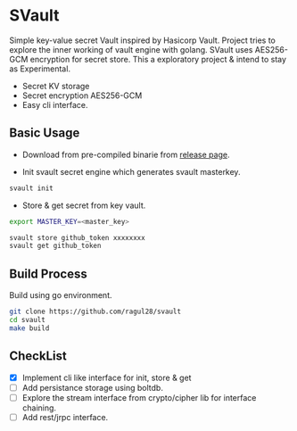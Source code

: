 # SVault

Simple key-value secret Vault inspired by Hasicorp Vault. Project tries to explore the inner working of vault engine with golang. SVault uses AES256-GCM encryption for secret store. This a exploratory project & intend to stay as Experimental.

* Secret KV storage
* Secret encryption AES256-GCM
* Easy cli interface.

## Basic Usage

* Download from pre-compiled binarie from [release page](https://github.com/ragul28/svault/releases).

* Init svault secret engine which generates svault masterkey.
```sh
svault init
```

* Store & get secret from key vault.
```sh
export MASTER_KEY=<master_key>

svault store github_token xxxxxxxx
svault get github_token
```

## Build Process

Build using go environment.
```sh
git clone https://github.com/ragul28/svault
cd svault
make build
```

## CheckList

- [x] Implement cli like interface for init, store & get
- [ ] Add persistance storage using boltdb.
- [ ] Explore the stream interface from crypto/cipher lib for interface chaining. 
- [ ] Add rest/jrpc interface.
